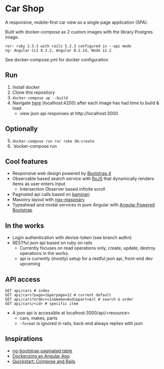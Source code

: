 # Car Shop

A responsive, mobile-first car view as a single page application (SPA).

Built with docker-compose as 2 custom images with the library Postgres image.

    ror: ruby 2.5.3 with rails 5.2.3 configured in --api mode
    ng: Angular CLI 8.3.2, Angular 8.2.14, Node 12.2

See docker-compose.yml for docker configuration

## Run
1. Install docker
2. Clone this repository
3. `docker-compose up --build`
4. Navigate [here](http://localhost:4200) (localhost:4200) after each image has had time to build & load
   - view json api responses at http://localhost:3000

## Optionally
5. `docker-compose run ror rake db:create`
6. `docker-compose run 

## Cool features
- Responsive web design powered by [Bootstrap 4](https://getbootstrap.com/docs/4.4/getting-started/introduction/)
- Observable based search service with [RxJS](https://rxjs-dev.firebaseapp.com/) that dynamically renders items as user enters input.
  - Intersection Observer based infinite scroll
- Paginated api calls based on [kaminari](https://github.com/kaminari/kaminari)
- Masonry layout with [ngx-masonary](https://www.npmjs.com/package/ngx-masonry)
- Typeahead and modal services in pure Angular with [Angular Powered Bootstrap](https://ng-bootstrap.github.io/#/home)
  
## In the works
- Login authentication with devise-token (see branch authn)
- RESTful json api based on ruby on rails
  - Currently focuses on read operations only, create, update, destroy operations in the works.
  - api is currently (mostly) setup for a restful json api, front-end dev upcoming

## API access
    GET api/cars # index
    GET api/cars?page=1&perpage=12 # current default
    GET api/cars?order=vin&make=Audi&part=A/C # search & order
    GET api/cars/<id> # specific item

- A json api is accessible at localhost:3000/api/\<resource>
    * cars, makes, parts
    * `:format` is ignored in rails, back-end always replies with json
        
## Inspirations
- [ng-bootstrap paginated table](https://ng-bootstrap.github.io/#/components/table/examples#complete)
- [Dockerizing an Angular App](https://mherman.org/blog/dockerizing-an-angular-app/)
- [Quickstart: Compose and Rails](https://docs.docker.com/compose/rails/)